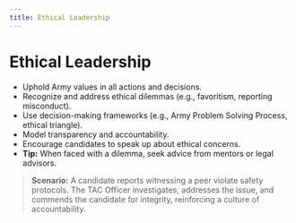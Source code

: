 ```yaml
---
title: Ethical Leadership
---
```


# Ethical Leadership

- Uphold Army values in all actions and decisions.
- Recognize and address ethical dilemmas (e.g., favoritism, reporting misconduct).
- Use decision-making frameworks (e.g., Army Problem Solving Process, ethical triangle).
- Model transparency and accountability.
- Encourage candidates to speak up about ethical concerns.
- **Tip:** When faced with a dilemma, seek advice from mentors or legal advisors.

> **Scenario:** A candidate reports witnessing a peer violate safety protocols. The TAC Officer investigates, addresses the issue, and commends the candidate for integrity, reinforcing a culture of accountability. 